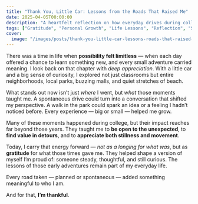```yaml
---
title: "Thank You, Little Car: Lessons from the Roads That Raised Me"
date: 2025-04-05T00:00:00
description: "A heartfelt reflection on how everyday drives during college shaped a life of gratitude, curiosity, and personal growth."
tags: ["Gratitude", "Personal Growth", "Life Lessons", "Reflection", "Self-Discovery"]
cover:
  image: "/images/posts/thank-you-little-car-lessons-roads-that-raised-me.png"
---
```

There was a time in life when **possibility felt limitless** — when each day offered a chance to learn something new, and every small adventure carried meaning. I look back on that chapter with *deep appreciation*. With a little car and a big sense of curiosity, I explored not just classrooms but entire neighborhoods, local parks, buzzing malls, and quiet stretches of beach.

What stands out now isn’t just *where* I went, but *what* those moments taught me. A spontaneous drive could turn into a conversation that shifted my perspective. A walk in the park could spark an idea or a feeling I hadn’t noticed before. Every experience — big or small — helped me grow.

Many of these moments happened during college, but their impact reaches far beyond those years. They taught me to **be open to the unexpected**, to **find value in detours**, and to **appreciate both stillness and movement**.

Today, I carry that energy forward — *not as a longing for what was*, but as **gratitude** for what those times gave me. They helped shape a version of myself I’m proud of: someone steady, thoughtful, and still curious. The lessons of those early adventures remain part of my everyday life.

Every road taken — planned or spontaneous — added something meaningful to who I am.

And for that, **I’m thankful**.
